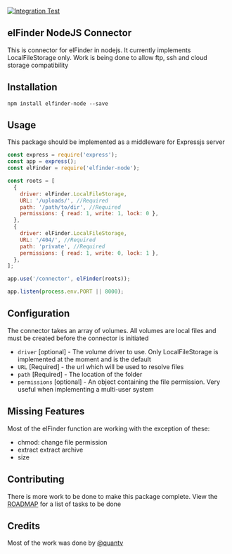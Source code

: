 [![Integration Test](https://github.com/dkyeremeh/elfinder-node/actions/workflows/int-test.yml/badge.svg?branch=master)](https://github.com/dkyeremeh/elfinder-node/actions/workflows/int-test.yml)

## elFinder NodeJS Connector

This is connector for elFinder in nodejs. It currently implements LocalFileStorage only.
Work is being done to allow ftp, ssh and cloud storage compatibility

## Installation

```
npm install elfinder-node --save
```

## Usage

This package should be implemented as a middleware for Expressjs server

```javascript
const express = require('express');
const app = express();
const elFinder = require('elfinder-node');

const roots = [
  {
    driver: elFinder.LocalFileStorage,
    URL: '/uploads/', //Required
    path: '/path/to/dir', //Required
    permissions: { read: 1, write: 1, lock: 0 },
  },
  {
    driver: elFinder.LocalFileStorage,
    URL: '/404/', //Required
    path: 'private', //Required
    permissions: { read: 1, write: 0, lock: 1 },
  },
];

app.use('/connector', elFinder(roots));

app.listen(process.env.PORT || 8000);
```

## Configuration

The connector takes an array of volumes. All volumes are local files and must be created before the connector is initiated

- `driver` [optional] - The volume driver to use. Only LocalFileStorage is implemented at the moment and is the default
- `URL` [Required] - the url which will be used to resolve files
- `path` [Required] - The location of the folder
- `permissions` [optional] - An object containing the file permission. Very useful when implementing a multi-user system

## Missing Features

Most of the elFinder function are working with the exception of these:

- chmod: change file permission
- extract extract archive
- size

## Contributing

There is more work to be done to make this package complete. View the [ROADMAP](/ROADMAP.md) for a list of tasks to be done

## Credits

Most of the work was done by [@quantv](https://github.com/quantv)
